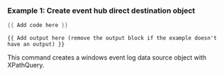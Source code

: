 ### Example 1: Create event hub direct destination object
```powershell
{{ Add code here }}
```

```output
{{ Add output here (remove the output block if the example doesn't have an output) }}
```

This command creates a windows event log data source object with XPathQuery.

